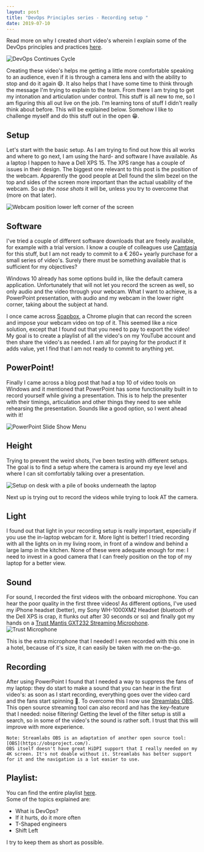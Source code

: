 ```yaml
---
layout: post
title: "DevOps Principles series - Recording setup "
date: 2019-07-10
---
```


Read more on why I created short video's wherein I explain some of the DevOps principles and practices [here](/blog/2019/07/10/DevOps-Principles-series).

![DevOps Continues Cycle](/images/20190710/20190710_01_DevOps.png)

Creating these video's helps me getting a little more comfortable speaking to an audience, even if it is through a camera lens and with the ability to stop and do it again 😄. It also helps that I have some time to think through the message I'm trying to explain to the team. From there I am trying to get my intonation and articulation under control. This stuff is all new to me, so I am figuring this all out live on the job. I'm learning tons of stuff I didn't really think about before. This will be explained below. Somehow I like to challenge myself and do this stuff out in the open 😁.

## Setup
Let's start with the basic setup. As I am trying to find out how this all works and where to go next, I am using the hard- and software I have available. As a laptop I happen to have a Dell XPS 15. The XPS range has a couple of issues in their design. The biggest one relevant to this post is the position of the webcam. Apparently the good people at Dell found the slim bezel on the top and sides of the screen more important than the actual usability of the webcam. So *up the nose shots* it will be, unless you try to overcome that (more on that later).

![Webcam position lower left corner of the screen](/images/20190710/20190710_Webcam.jpg)  

## Software
I've tried a couple of different software downloads that are freely available, for example with a trial version. I know a couple of colleagues use [Camtasia](https://www.techsmith.com) for this stuff, but I am not ready to commit to a € 260+ yearly purchase for a small series of video's. Surely there must be something available that is sufficient for my objectives?

Windows 10 already has some options build in, like the default camera application. Unfortunately that will not let you record  the screen as well, so only audio and the video through your webcam. What I want to achieve, is a PowerPoint presentation, with audio and my webcam in the lower right corner, taking about the subject at hand.

I once came across [Soapbox](https://wistia.com/soapbox), a Chrome plugin that can record the screen and impose your webcam video on top of it. This seemed like a nice solution, except that I found out that you need to pay to export the video! My goal is to create a playlist of all the video's on my YouTube account and then share the video's as needed. I am all for paying for the product if it adds value, yet I find that I am not ready to commit to anything yet. 

## PowerPoint!
Finally I came across a blog post that had a top 10 of video tools on Windows and it mentioned that PowerPoint has some functionality built in to record yourself while giving a presentation. This is to help the presenter with their timings, articulation and other things they need to see while rehearsing the presentation. Sounds like a good option, so I went ahead with it!

![PowerPoint Slide Show Menu](/images/20190710/20190710_02_PowerPoint.png)  

## Height
Trying to prevent the weird shots, I've been testing with different setups. The goal is to find a setup where the camera is around my eye level and where I can sit comfortably talking over a presentation.  

![Setup on desk with a pile of books underneath the laptop](/images/20190710/20190710_Setup.jpg)  

Next up is trying out to record the videos while trying to look AT the camera.  

## Light
I found out that light in your recording setup is really important, especially if you use the in-laptop webcam for it. More light is better! I tried recording with all the lights on in my living room, in front of a window and behind a large lamp in the kitchen. None of these were adequate enough for me: I need to invest in a good camera that I can freely position on the top of my laptop for a better view. 

## Sound
For sound, I recorded the first videos with the onboard microphone. You can hear the poor quality in the first three videos! As different options, I've used my iPhone headset (better), my Sony WH-1000XM2 Headset (bluetooth of the Dell XPS is crap, it flunks out after 30 seconds or so) and finally got my hands on a [Trust Mantis GXT232 Streaming Microphone](https://www.coolblue.nl/en/product/816891/trust-mantis-gxt232-streaming-microphone.html).  
![Trust Microphone](/images/20190710/TrustMicrophone.jpg)  

This is the extra microphone that I needed! I even recorded with this one in a hotel, because of it's size, it can easily be taken with me on-the-go. 

## Recording
After using PowerPoint I found that I needed a way to suppress the fans of my laptop: they do start to make a sound that you can hear in the first video's: as soon as I start recording, everything goes over the video card and the fans start spinning 🙁. To overcome this I now use [Streamlabs OBS](https://streamlabs.com/streamlabs-obs). This open source streaming tool can also record and has the key-feature that I needed: noise filtering! Getting the level of the filter setup is still a search, so in some of the video's the sound is rather soft. I trust that this will improve with more experience.

```
Note: Streamlabs OBS is an adaptation of another open source tool: [OBS](https://obsproject.com/). 
OBS itself doesn't have great HiDPI support that I really needed on my 4K screen. It's not doable without it. Streamlabs has better support for it and the navigation is a lot easier to use.
```

## Playlist:

You can find the entire playlist [here](https://www.youtube.com/watch?v=eEB9h8mU8rY&list=PLXVVwOM8uv2wQyhQ7mB_Nv_iXyMuXf-GT).  
Some of the topics explained are:
* What is DevOps?
* If it hurts, do it more often
* T-Shaped engineers
* Shift Left

I try to keep them as short as possible.